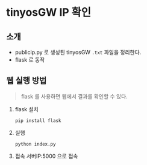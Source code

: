 # tinyosGW IP 확인

## 소개

- publicip.py 로 생성된 tinyosGW `.txt` 파일을 정리한다.
- flask 로 동작

## 웹 실행 방법

> flask 를 사용하면 웹에서 결과를 확인할 수 있다.

1) flask 설치

    `pip install flask`

2) 실행

    `python index.py`

3) 접속
    서버IP:5000 으로 접속

